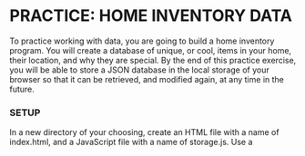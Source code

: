 # PRACTICE: HOME INVENTORY DATA

To practice working with data, you are going to build a home inventory program. You will create a database of unique, or cool, items in your home, their location, and why they are special. By the end of this practice exercise, you will be able to store a JSON database in the local storage of your browser so that it can be retrieved, and modified again, at any time in the future.

### SETUP
In a new directory of your choosing, create an HTML file with a name of index.html, and a JavaScript file with a name of storage.js. Use a <script> tag to load your JavaScript file in the HTML.

In the JavaScript file, you are going to build the database using the guide below.

### DEFINE YOUR DATABASE
A database is a collection of data sets which are often related to each other. Start by defining the collections of data. This is how you will be defining databases in JavaScript until you learn how to use 3rd-party database systems later in the course.

You're going to be using a standard object as the database, so let's create that now.
```
// Define the database as an object
const HomeInventoryDatabase = {}
```
Next, we're going to add some keys to our database object. One for each set of data. I want to store information about furniture, crafting items, and electronics that I have in my home.
```
// Define the arrays (a.k.a. tables) in the database to store each type of items
HomeInventoryDatabase.furniture = []
HomeInventoryDatabase.crafts = []
HomeInventoryDatabase.electronics = []
```
With this data structure, furniture is going to be a set of similar data, likewise for crafts and electronics. We use these sets of data to store similar information together so that when we want to display information to a human, getting the information is fast and easy.

In professional database systems, each of those unique sets (i.e. furniture, crafts, and electronics) are called tables of data. A database is a collection of tables.

### DEFINING DATA ITEMS
Each item that you want to store in your home inventory database will be defined as a standard object. First, I'm going to define two data items. One will be stored in the crafts tables in my database, and the other will be stored in the furniture table.
```
// The ink well is a craft data item
const vintageInkwell = {
  name: "Vintage Ink Well",
  location: "Writing desk",
  description: "I enjoy this inkwell because it belonged to my grandfather and holds enough ink to survive weeks of writing."
}

// The writing desk is a furniture data item
const writingDesk = {
  name: "Shaker Writing Desk",
  location: "Bedroom",
  description: "This antique desk is special because I found and purchased it with my wife at an Ohio Amish auction."
}
```
Your task is to define at least 10 data items to represent things that you have in your home.

# ADDING DATA ITEMS TO DATABASE 
Next, place each object that you have defined into the appropriate database table. I'm going to add the two items I created above into the appropriate tables. Remember, I'm using the term table because we're building a database, but the collections are actually arrays, so I can use the push() method.
```
HomeInventoryDatabase.crafts.push(vintageInkwell)
HomeInventoryDatabase.furniture.push(writingDesk)
```

### LOCAL STORAGE 
Now it's time to make your database persistent. Persistence is an important part of storing your data because you want any changes you make to your data to continue to exist in any processes that make those changes.

You're going to be using a mechanism in the browser called Local Storage to save your data. Once your database is safely in local storage, you will be able to write more code in the future to add, remove, or edit items in the database and those changes will be permanent, no matter how many applications use it.

### JSON.stringify TO STORE THE LOCAL DATA
As your applications become more complex and you start accepting user input, you will need to change your database and then immediately save it to local storage. It only takes two lines of code to accomplish this, but we want to keep our code DRY, and never write the same line of code twice.

Time to write a function.
```
const saveDatabase = function (databaseObject) {

}
```
This is not the final version of the function. Keep reading to see how you will be augmenting this function to perform the steps necessary to save the database to local storage.

The first step, is to refactor the function to receive an argument specifying the label for our database to be used in localStorage.

In the code below, you will see how to use the JSON.stringify method which allows you to take an in-memory object, and convert it to a string representation of the object that can be saved in local storage. This is important, because only strings can be saved in local storage.
```
const saveDatabase = function (databaseObject, localStorageKey) {
    /*
        Convert the Object into a string.
    */
    const stringifiedDatabase = JSON.stringify(databaseObject)

    /*
        Create a key in local storage, and store the string
        version of your inventory database as the value
    */
    localStorage.setItem(localStorageKey, stringifiedDatabase)
}
```

### JSON.parse TO READ THE DATA
To get the value back out of local storage so that it can be used in our application as an actual object again, we need to use the localStorage.getItem() method. We send in an argument value that is the name of the key we want to retrieve. Let's put these instructions in a function named loadDatabase.
```
const loadDatabase = function (localStorageKey) {
    // Get the string version of the database
    const databaseString = localStorage.getItem(localStorageKey)

    // Use JSON.parse() to convert the string back into an object
    return JSON.parse(databaseString)
}

```
### SAVING THE DATABASE
Now you can use those two functions to save, and load, your home inventory database from localStorage. The only one that you're going to use right now is the saveDatabase function.

Here's what your database.js file should look like.
```
/*
    Initialize the database in memory as an object
*/
const HomeInventoryDatabase = {}

/*
    Initilize all of the tables (i.e. arrays) that you want to
    use in your database.
*/
HomeInventoryDatabase.furniture = []
HomeInventoryDatabase.crafts = []
HomeInventoryDatabase.electronics = []

/*
    Time to create some data that will inserted into the database
*/

// The ink well is a craft data item
const vintageInkwell = {
  name: "Vintage Ink Well",
  location: "Writing desk",
  description: "I enjoy this inkwell because it belonged to my grandfather and holds enough ink to survive weeks of writing."
}

// The writing desk is a furniture data item
const writingDesk = {
  name: "Shaker Writing Desk",
  location: "Bedroom",
  description: "This antique desk is special because I found and purchased it with my wife at an Ohio Amish auction."
}

// Add the data to the appropriate tables
HomeInventoryDatabase.crafts.push(vintageInkwell)
HomeInventoryDatabase.furniture.push(writingDesk)

// Persist the database to localStorage
saveDatabase(HomeInventoryDatabase, "HomeInventory")
```

### DOM Component Creation Challenge
Now it's time to create a brand new project for displaying your home database in the DOM.
```
cd
cd workspace
mkdir database-dom && cd $_
touch index.html
touch database.js
code .
```

- Create the HTML boilerplate with the ! shortcut in Visual Studio Code.

- Create one, base HTML <article> component inside the body tag. Give it an id value of myStuff.

- In your JavaScript file, load your home inventory from local storage.
  - Iterate over every data set in the database and create a <section> component.

- That component itself should contain three <p> components. One for the name, location, and description.

- Attach the p components as children of the section.

- Attach the section as a child of the article.

### ADVANCED CHALLENGE 
Write a function that performs the operation of creating your DOM components

Define an argument to the function that will filter the data to one of the data sets. For example, if I pass a string value of "crafts" to the function, only items in the crafts table in the database should appear.
